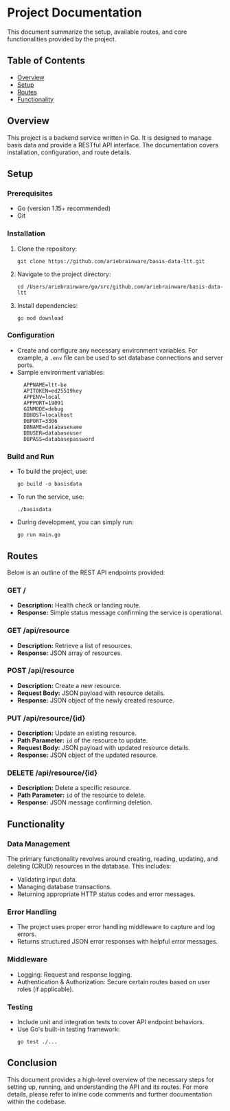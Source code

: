 # Project Documentation


This document summarize the setup, available routes, and core functionalities provided by the project.

## Table of Contents
- [Overview](#overview)
- [Setup](#setup)
- [Routes](#routes)
- [Functionality](#functionality)

## Overview

This project is a backend service written in Go. It is designed to manage basis data and provide a RESTful API interface. The documentation covers installation, configuration, and route details.

## Setup

### Prerequisites
- Go (version 1.15+ recommended)
- Git

### Installation

1. Clone the repository:
    ```
    git clone https://github.com/ariebrainware/basis-data-ltt.git
    ```
2. Navigate to the project directory:
    ```
    cd /Users/ariebrainware/go/src/github.com/ariebrainware/basis-data-ltt
    ```
3. Install dependencies:
    ```
    go mod download
    ```

### Configuration
- Create and configure any necessary environment variables. For example, a `.env` file can be used to set database connections and server ports.
- Sample environment variables:
  ```
    APPNAME=ltt-be
    APITOKEN=ed25519key
    APPENV=local
    APPPORT=19091
    GINMODE=debug
    DBHOST=localhost
    DBPORT=3306
    DBNAME=databasename
    DBUSER=databaseuser
    DBPASS=databasepassword
  ```

### Build and Run
- To build the project, use:
  ```
  go build -o basisdata
  ```
- To run the service, use:
  ```
  ./basisdata
  ```
- During development, you can simply run:
  ```
  go run main.go
  ```

## Routes

Below is an outline of the REST API endpoints provided:

### GET /
- **Description:** Health check or landing route.
- **Response:** Simple status message confirming the service is operational.

### GET /api/resource
- **Description:** Retrieve a list of resources.
- **Response:** JSON array of resources.

### POST /api/resource
- **Description:** Create a new resource.
- **Request Body:** JSON payload with resource details.
- **Response:** JSON object of the newly created resource.

### PUT /api/resource/{id}
- **Description:** Update an existing resource.
- **Path Parameter:** `id` of the resource to update.
- **Request Body:** JSON payload with updated resource details.
- **Response:** JSON object of the updated resource.

### DELETE /api/resource/{id}
- **Description:** Delete a specific resource.
- **Path Parameter:** `id` of the resource to delete.
- **Response:** JSON message confirming deletion.

## Functionality

### Data Management
The primary functionality revolves around creating, reading, updating, and deleting (CRUD) resources in the database. This includes:
- Validating input data.
- Managing database transactions.
- Returning appropriate HTTP status codes and error messages.

### Error Handling
- The project uses proper error handling middleware to capture and log errors.
- Returns structured JSON error responses with helpful error messages.

### Middleware
- Logging: Request and response logging.
- Authentication & Authorization: Secure certain routes based on user roles (if applicable).

### Testing
- Include unit and integration tests to cover API endpoint behaviors.
- Use Go's built-in testing framework:
  ```
  go test ./...
  ```

## Conclusion

This document provides a high-level overview of the necessary steps for setting up, running, and understanding the API and its routes. For more details, please refer to inline code comments and further documentation within the codebase.
